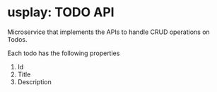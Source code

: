 # usplay: TODO API

Microservice that implements the APIs to handle CRUD operations on Todos.

Each todo has the following properties
1. Id
1. Title
1. Description

